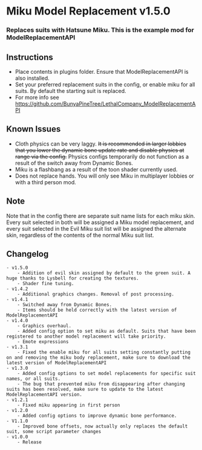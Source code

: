 # Miku Model Replacement v1.5.0
### Replaces suits with Hatsune Miku. This is the example mod for ModelReplacementAPI

## Instructions
- Place contents in plugins folder. Ensure that ModelReplacementAPI is also installed. 
- Set your preferred replacement suits in the config, or enable miku for all suits. By default the starting suit is replaced. 
- For more info see https://github.com/BunyaPineTree/LethalCompany_ModelReplacementAPI
## Known Issues
- Cloth physics can be very laggy. ~~It is recommended in larger lobbies that you lower the dynamic bone update rate and disable physics at range via the config.~~ Physics configs temporarily do not function as a result of the switch away from Dynamic Bones.
- Miku is a flashbang as a result of the toon shader currently used. 
- Does not replace hands. You will only see Miku in multiplayer lobbies or with a third person mod. 

## Note
Note that in the config there are separate suit name lists for each miku skin. Every suit selected in both will be assigned a Miku model replacement, and every suit selected in the Evil Miku suit list will be assigned the alternate skin, regardless of the contents of the normal Miku suit list. 

## Changelog
	- v1.5.0
		- Addition of evil skin assigned by default to the green suit. A huge thanks to Lysbell for creating the textures.
		- Shader fine tuning.
	- v1.4.2
		- Additional graphics changes. Removal of post processing. 
	- v1.4.1
		- Switched away from Dynamic Bones.
		- Items should be held correctly with the latest version of ModelReplacementAPI
	- v1.4.0
		- Graphics overhaul. 
		- Added config option to set miku as default. Suits that have been registered to another model replacement will take priority. 
		- Emote expressions
	- v1.3.1
		- Fixed the enable miku for all suits setting constantly putting on and removing the miku body replacement, make sure to download the latest version of ModelReplacementAPI 
	- v1.3.0
		- Added config options to set model replacements for specific suit names, or all suits. 
		- The bug that prevented miku from disappearing after changing suits has been resolved, make sure to update to the latest ModelReplacementAPI version. 
	- v1.2.1
		- Fixed miku appearing in first person
	- v1.2.0
		- Added config options to improve dynamic bone performance. 
	- V1.1.0
		- Improved bone offsets, now actually only replaces the default suit, some script parameter changes
	- v1.0.0
		- Release